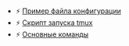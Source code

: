 - ⚡ [Пример файла конфигурации](./tmux/tmux.conf)
- ⚡ [Скрипт запуска tmux](./tmux/tmux.sh)
- ⚡ [Основные команды](./tmux_command/.md)
